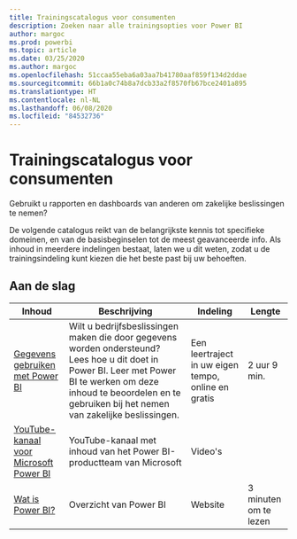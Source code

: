 ```yaml
---
title: Trainingscatalogus voor consumenten
description: Zoeken naar alle trainingsopties voor Power BI
author: margoc
ms.prod: powerbi
ms.topic: article
ms.date: 03/25/2020
ms.author: margoc
ms.openlocfilehash: 51ccaa55eba6a03aa7b41780aaf859f134d2ddae
ms.sourcegitcommit: 66b1a0c74b8a7dcb33a2f8570fb67bce2401a895
ms.translationtype: HT
ms.contentlocale: nl-NL
ms.lasthandoff: 06/08/2020
ms.locfileid: "84532736"
---
```

# <a name="consumers-learning-catalog"></a>Trainingscatalogus voor consumenten

Gebruikt u rapporten en dashboards van anderen om zakelijke beslissingen te nemen? 

De volgende catalogus reikt van de belangrijkste kennis tot specifieke domeinen, en van de basisbeginselen tot de meest geavanceerde info. Als inhoud in meerdere indelingen bestaat, laten we u dit weten, zodat u de trainingsindeling kunt kiezen die het beste past bij uw behoeften.

## <a name="get-started"></a>Aan de slag<a name="get-started"></a>
| Inhoud  | Beschrijving  | Indeling| Lengte  |
|--------------------------------------------------------------------------------------------------|-----------------------------------------------------------------------------------------------------------------------------------------------------------------------------------------|---------------------------------------|-------------------|
| [Gegevens gebruiken met Power BI](https://docs.microsoft.com/learn/paths/consume-data-with-power-bi/) | Wilt u bedrijfsbeslissingen maken die door gegevens worden ondersteund? Lees hoe u dit doet in Power BI. Leer met Power BI te werken om deze inhoud te beoordelen en te gebruiken bij het nemen van zakelijke beslissingen. | Een leertraject in uw eigen tempo, online en gratis | 2 uur 9 min.  |
| [YouTube-kanaal voor Microsoft Power BI](https://www.youtube.com/user/mspowerbi/videos) | YouTube-kanaal met inhoud van het Power BI-productteam van Microsoft  | Video's  |            |
| [Wat is Power BI?](https://docs.microsoft.com/power-bi/fundamentals/power-bi-overview) | Overzicht van Power BI | Website  | 3 minuten om te lezen |
